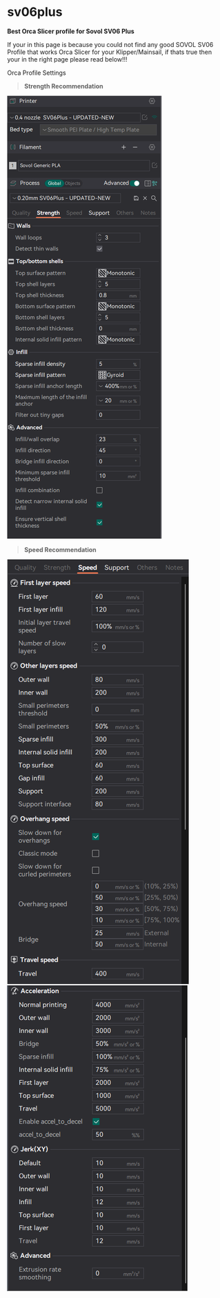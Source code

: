 # sv06plus

**Best Orca Slicer profile for Sovol SV06 Plus** 

If your in this page is because you could not find any good SOVOL SV06 Profile that works Orca Slicer for your Klipper/Mainsail, if thats true then your in the right page please read below!!!


Orca Profile Settings

> **Strength Recommendation**

<img src="./strength.png">

> **Speed Recommendation**

<img src="./speed-1.png">
<img src="./speed-2.png">

